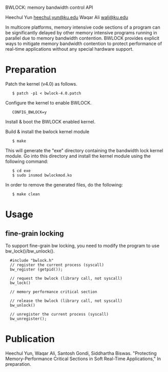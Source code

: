 BWLOCK: memory bandwidth control API 

Heechul Yun <heechul.yun@ku.edu>
Waqar Ali   <wali@ku.edu>

In multicore platforms, memory intensive code sections of a program can be significantly 
delayed by other memory intensive programs running in parallel due to memory bandwidth contention. 
BWLOCK provides explicit ways to mitigate memory bandwidth contention to protect performance of 
real-time applications without any special hardware support. 

Preparation
===========

Patch the kernel (v4.0) as follows. 

```
   $ patch -p1 < bwlock-4.0.patch 
```

Configure the kernel to enable BWLOCK.

```
   CONFIG_BWLOCK=y
```

Install & boot the BWLOCK enabled kernel. 

Build & install the bwlock kernel module
```
   $ make
```

This will generate the "exe" directory containing the bandwidth lock kernel module. Go into this directory and install the kernel module using the following command:

```
   $ cd exe
   $ sudo insmod bwlockmod.ko 
```
In order to remove the generated files, do the following:

```
   $ make clean
```

Usage
==========

## fine-grain locking

To support fine-grain bw locking, you need to modify the program to use 
bw_lock()/bw_unlock(). 

```
  #include "bwlock.h"
  // register the current process (syscall)
  bw_register (getpid());
  
  // request the bwlock (library call, not syscall)
  bw_lock()
  
  // memory performance critical section
  
  // release the bwlock (library call, not syscall)
  bw_unlock()
  
  // unregister the current process (syscall)
  bw_unregister();

```

Publication
=============

Heechul Yun, Waqar Ali, Santosh Gondi, Siddhartha Biswas. "Protecting Memory-Performance Critical Sections in Soft Real-Time Applications," In preparation.



